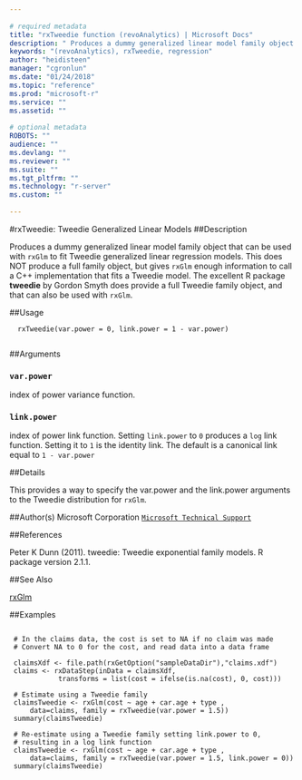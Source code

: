 ```yaml
--- 
 
# required metadata 
title: "rxTweedie function (revoAnalytics) | Microsoft Docs" 
description: " Produces a dummy generalized linear model family object that can be used with rxGlm to fit  Tweedie generalized linear regression models. This does NOT produce a full family object, but gives  rxGlm enough information to call a C++ implementation that fits a Tweedie model. The excellent  R package **tweedie** by Gordon Smyth does provide a full Tweedie family object, and that can also be  used with rxGlm. " 
keywords: "(revoAnalytics), rxTweedie, regression" 
author: "heidisteen" 
manager: "cgronlun" 
ms.date: "01/24/2018" 
ms.topic: "reference" 
ms.prod: "microsoft-r" 
ms.service: "" 
ms.assetid: "" 
 
# optional metadata 
ROBOTS: "" 
audience: "" 
ms.devlang: "" 
ms.reviewer: "" 
ms.suite: "" 
ms.tgt_pltfrm: "" 
ms.technology: "r-server" 
ms.custom: "" 
 
--- 
```

 
 
 #rxTweedie: Tweedie Generalized Linear Models 
 ##Description
 
Produces a dummy generalized linear model family object that can be used with `rxGlm` to fit 
Tweedie generalized linear regression models. This does NOT produce a full family object, but gives 
`rxGlm` enough information to call a C++ implementation that fits a Tweedie model. The excellent 
R package **tweedie** by Gordon Smyth does provide a full Tweedie family object, and that can also be 
used with `rxGlm`.
 
 
 ##Usage

```   
  rxTweedie(var.power = 0, link.power = 1 - var.power)
 
```
 
 ##Arguments

   
    
 ### `var.power`
 index of power variance function. 
  
    
 ### `link.power`
 index of power link function. Setting `link.power` to `0`  produces a `log` link function. Setting it to `1` is the identity link.  The default is a canonical link  equal to `1 - var.power` 
  
   
 
 
 ##Details
 
This provides a way to specify the var.power and the link.power arguments to the Tweedie distribution for `rxGlm`.
 
 
       
 ##Author(s)
 Microsoft Corporation [`Microsoft Technical Support`](https://go.microsoft.com/fwlink/?LinkID=698556&clcid=0x409)
 
 
 
 ##References
 
Peter K Dunn (2011). tweedie: Tweedie exponential family models. R package version 2.1.1.  
 
 
 
 ##See Also
 
[rxGlm](rxGLM.md)
   
 
 ##Examples

 ```
   
  # In the claims data, the cost is set to NA if no claim was made
  # Convert NA to 0 for the cost, and read data into a data frame
  
  claimsXdf <- file.path(rxGetOption("sampleDataDir"),"claims.xdf")
  claims <- rxDataStep(inData = claimsXdf, 
             transforms = list(cost = ifelse(is.na(cost), 0, cost)))
    
  # Estimate using a Tweedie family                           
  claimsTweedie <- rxGlm(cost ~ age + car.age + type , 
      data=claims, family = rxTweedie(var.power = 1.5)) 
  summary(claimsTweedie)
  
  # Re-estimate using a Tweedie family setting link.power to 0,
  # resulting in a log link function                          
  claimsTweedie <- rxGlm(cost ~ age + car.age + type , 
      data=claims, family = rxTweedie(var.power = 1.5, link.power = 0)) 
  summary(claimsTweedie)
 
```
 
   
   
